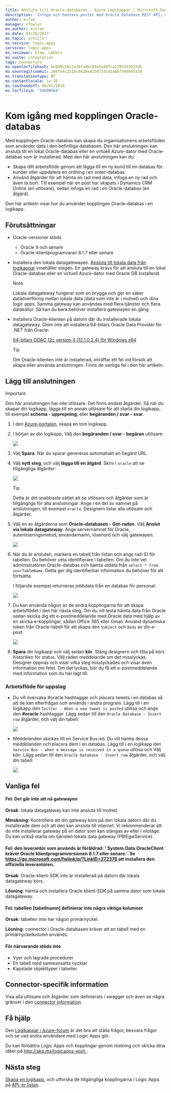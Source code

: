 ```yaml
---
title: Ansluta till Oracle-databasen - Azure Logikappar | Microsoft Docs
description: 'Infoga och hantera poster med Oracle Database REST API: er och Azure Logic Apps'
author: ecfan
manager: cfowler
ms.author: estfan
ms.date: 03/29/2017
ms.topic: article
ms.service: logic-apps
services: logic-apps
ms.reviewer: klam, LADocs
ms.suite: integration
tags: connectors
ms.openlocfilehash: be099cb8c2a36fa8bc09a5a30fca1785dd3933db
ms.sourcegitcommit: 266fe4c2216c0420e415d733cd3abbf94994533d
ms.translationtype: MT
ms.contentlocale: sv-SE
ms.lasthandoff: 06/01/2018
ms.locfileid: "34609564"
---
```

# <a name="get-started-with-the-oracle-database-connector"></a>Kom igång med kopplingen Oracle-databas

Med kopplingen Oracle-databas kan skapa du organisationens arbetsflöden som använder data i den befintliga databasen. Den här anslutningen kan ansluta till en lokal Oracle-databas eller en virtuell Azure-dator med Oracle-databas som är installerad. Med den här anslutningen kan du:

* Skapa ditt arbetsflöde genom att lägga till en ny kund till en databas för kunder eller uppdatera en ordning i en order-databas.
* Använd åtgärder för att hämta en rad med data, infoga en ny rad och även ta bort. Till exempel när en post har skapats i Dynamics CRM Online (en utlösare), sedan infoga en rad i en Oracle-databas (en åtgärd). 

Den här artikeln visar hur du använder kopplingen Oracle-databas i en logikapp.

## <a name="prerequisites"></a>Förutsättningar

* Oracle-versioner stöds: 
    * Oracle 9 och senare
    * Oracle-klientprogramvaran 8.1.7 eller senare

* Installera den lokala datagatewayen. [Ansluta till lokala data från logikappar](../logic-apps/logic-apps-gateway-connection.md) innehåller stegen. En gateway krävs för att ansluta till en lokal Oracle-databas eller en virtuell Azure-dator med Oracle DB installerat. 

    > [!NOTE]
    > Lokala datagateway fungerar som en brygga och ger en säker dataöverföring mellan lokala data (data som inte är i molnet) och dina logic apps. Samma gateway kan användas med flera tjänster och flera datakällor. Så kan du bara behöver installera gatewayen en gång.

* Installera Oracle-klienten på datorn där du installerade lokala datagateway. Glöm inte att installera 64-bitars Oracle Data Provider för .NET från Oracle:  

  [64-bitars ODAC 12c version 4 (12.1.0.2.4) för Windows x64](http://www.oracle.com/technetwork/database/windows/downloads/index-090165.html)

    > [!TIP]
    > Om Oracle-klienten inte är installerad, inträffar ett fel vid försök att skapa eller använda anslutningen. Finns de vanliga fel i den här artikeln.


## <a name="add-the-connector"></a>Lägg till anslutningen

> [!IMPORTANT]
> Den här anslutningen har inte utlösare. Det finns endast åtgärder. Så när du skapar din logikapp, lägga till en annan utlösare för att starta din logikapp, till exempel **schema - upprepning**, eller **begäranden / svar - svar**. 

1. I den [Azure-portalen](https://portal.azure.com), skapa en tom logikapp.

2. I början av din logikapp, Välj den **begäranden / svar - begäran** utlösare: 

    ![](./media/connectors-create-api-oracledatabase/request-trigger.png)

3. Välj **Spara**. När du sparar genereras automatiskt en begärd URL. 

4. Välj **nytt steg**, och välj **lägga till en åtgärd**. Skriv i `oracle` att se tillgängliga åtgärder: 

    ![](./media/connectors-create-api-oracledatabase/oracledb-actions.png)

    > [!TIP]
    > Detta är det snabbaste sättet att se utlösare och åtgärder som är tillgängliga för alla anslutningar. Ange i en del av namnet på anslutningen, till exempel `oracle`. Designern listar alla utlösare och åtgärder. 

5. Välj en av åtgärderna som **Oracle-databasen - Get-raden**. Välj **Anslut via lokala datagateway**. Ange servernamnet för Oracle, autentiseringsmetod, användarnamn, lösenord och välj gatewayen:

    ![](./media/connectors-create-api-oracledatabase/create-oracle-connection.png)

6. När du är ansluten, markera en tabell från listan och ange rad-ID för tabellen. Du behöver veta identifierare i tabellen. Om du inte vet administratören Oracle-databas och hämta utdata från `select * from yourTableName`. Detta ger dig identifierbar information du behöver för att fortsätta.

    I följande exempel returneras jobbdata från en databas för personal: 

    ![](./media/connectors-create-api-oracledatabase/table-rowid.png)

7. Du kan använda någon av de andra kopplingarna för att skapa arbetsflödet i den här nästa steg. Om du vill testa hämta data från Oracle sedan skicka dig ett e-postmeddelande med Oracle data med hjälp av en skicka e-kopplingar, sådan Office 365 eller Gmail. Använd dynamiska token från Oracle-tabell för att skapa den `Subject` och `Body` av din e-post:

    ![](./media/connectors-create-api-oracledatabase/oracle-send-email.png)

8. **Spara** din logikapp och välj sedan **kör**. Stäng designern och titta på körs historiken för status. Välj raden meddelande om det misslyckas. Designer öppnas och visar vilka steg misslyckades och visar även information om felet. Om det lyckas, bör du få ett e-postmeddelande med information som du har lagt till.


### <a name="workflow-ideas"></a>Arbetsflöde för uppslag

* Du vill övervaka #oracle hashtaggar och placera tweets i en databas så att de kan efterfrågas och används i andra program. Lägg till i en logikapp den `Twitter - When a new tweet is posted` utlösa och ange den **#oracle** hashtaggar. Lägg sedan till den `Oracle Database - Insert row` åtgärder, och välj din tabell:

    ![](./media/connectors-create-api-oracledatabase/twitter-oracledb.png)

* Meddelanden skickas till en Service Bus-kö. Du vill hämta dessa meddelanden och placera dem i en databas. Lägg till i en logikapp den `Service Bus - when a message is received in a queue` utlösa och Välj kön. Lägg sedan till den `Oracle Database - Insert row` åtgärder, och välj din tabell:

    ![](./media/connectors-create-api-oracledatabase/sbqueue-oracledb.png)

## <a name="common-errors"></a>Vanliga fel

#### <a name="error-cannot-reach-the-gateway"></a>**Fel**: Det går inte att nå gatewayen

**Orsak**: lokala datagateway kan inte ansluta till molnet. 

**Minskning**: Kontrollera att din gateway körs på den lokala datorn där du installerade dem och att den kan ansluta till internet.  Vi rekommenderar att du inte installerar gateway på en dator som kan stängas av eller i viloläge. Du kan också starta om tjänsten lokala data gateway (PBIEgwService).

#### <a name="error-the-provider-being-used-is-deprecated-systemdataoracleclient-requires-oracle-client-software-version-817-or-greater-see-httpsgomicrosoftcomfwlinkplinkid272376httpsgomicrosoftcomfwlinkplinkid272376-to-install-the-official-provider"></a>**Fel**: den leverantör som används är föråldrad: ' System.Data.OracleClient kräver Oracle klientprogramversionen 8.1.7 eller senare.'. Se [ https://go.microsoft.com/fwlink/p/?LinkID=272376 ](https://go.microsoft.com/fwlink/p/?LinkID=272376) att installera den officiella leverantören.

**Orsak**: Oracle-klient-SDK inte är installerad på datorn där lokala datagateway körs.  

**Lösning**: hämta och installera Oracle klient-SDK på samma dator som lokala datagateway.

#### <a name="error-table-tablename-does-not-define-any-key-columns"></a>**Fel**: tabellen [tabellnamn] definierar inte några viktiga kolumner

**Orsak**: tabellen inte har någon primärnyckel.  

**Lösning**: connector i Oracle-databasen kräver att en tabell med en primärnyckelkolumn används.

#### <a name="currently-not-supported"></a>För närvarande stöds inte

* Vyer och lagrade procedurer 
* En tabell med sammansatta nycklar
* Kapslade objekttyper i tabeller
 
## <a name="connector-specific-details"></a>Connector-specifik information

Visa alla utlösare och åtgärder som definierats i swagger och även se några gränser i den [connector information](/connectors/oracle/). 

## <a name="get-some-help"></a>Få hjälp

Den [Logikappar i Azure-forum](https://social.msdn.microsoft.com/Forums/en-US/home?forum=azurelogicapps) är det bra att ställa frågor, besvara frågor och se vad andra användare med Logic Apps gör. 

Du kan förbättra Logic Apps och kopplingar genom röstning och skicka dina idéer på [ http://aka.ms/logicapps-wish ](http://aka.ms/logicapps-wish). 


## <a name="next-steps"></a>Nästa steg
[Skapa en logikapp](../logic-apps/quickstart-create-first-logic-app-workflow.md), och utforska de tillgängliga kopplingarna i Logic Apps på [API: er listan](apis-list.md).
